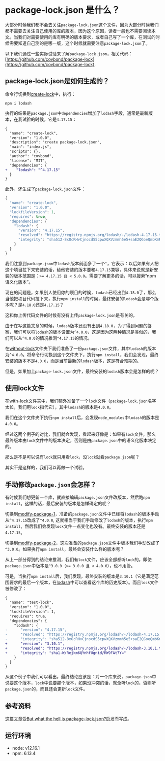 # package-lock.json 是什么？

大部分时候我们都不会去关注`package-lock.json`这个文件，因为大部分时候我们都不需要去关注自己使用的库的版本，因为这个原因，读者一般也不需要阅读本文。当我们对需要使用的库有明确的版本要求，或者自己写了一个库，在测试的时候需要知道自己测的是哪一版，这个时候就需要注意`package-lock.json`了。

以下我们通过一些实际试验来了解`package-lock.json`，相关代码：[https://github.com/covbond/package-lock](https://github.com/covbond/package-lock).

## package-lock.json是如何生成的？

命令行切换到[create-lock](https://github.com/covbond/package-lock/tree/master/create-lock)中，执行：

```shell
npm i lodash
```

执行的结果是`package.json`中`dependencies`增加了`lodash`字段，通常是最新版本，在我试验的时候，它是`4.17.15`：

```diff
{
  "name": "create-lock",
  "version": "1.0.0",
  "description": "create package-lock.json",
  "main": "index.js",
  "scripts": {},
  "author": "covbond",
  "license": "MIT",
  "dependencies": {
+    "lodash": "^4.17.15"
  }
}
```

此外，还生成了`package-lock.json`文件：

```javascript
{
  "name": "create-lock",
  "version": "1.0.0",
  "lockfileVersion": 1,
  "requires": true,
  "dependencies": {
    "lodash": {
      "version": "4.17.15",
      "resolved": "https://registry.npmjs.org/lodash/-/lodash-4.17.15.tgz",
      "integrity": "sha512-8xOcRHvCjnocdS5cpwXQXVzmmh5e5+saE2QGoeQmbKmRS6J3VQppPOIt0MnmE+4xlZoumy0GPG0D0MVIQbNA1A=="
    }
  }
}
```

我们注意到`package.json`中`lodash`版本前面多了一个`^`，它表示：以后如果有人把这个项目拉下来安装的话，给他安装的版本要和`4.17.15`兼容，具体来说就是新安装的版本范围是：`>= 4.17.15 且 < 5.0.0`。需要了解更多的话，可以搜索“npm 语义化版本”。

现在的问题是，如果别人使用你的项目的时候，`lodash`已经出到`4.18.0`了，那么当他把项目代码拉下来，执行`npm install`的时候，最终安装的`lodash`会是哪个版本呢？是`4.18.0`还是`4.17.15`？

这和你上传代码文件的时候有没有上传`package-lock.json`是有关的。

由于在写这篇文章的时候，`lodash`版本还没有出到`4.18.0`，为了得到问题的答案，我们可以将`lodash`的版本设置为`^4.0.0`，这是因为这两种情况是类似的，我们可以从`^4.0.0`的情况推测`^4.17.15`的情况。

在[without-lock](https://github.com/covbond/package-lock/tree/master/without-lock)文件夹下我们准备了一份`package.json`文件，其中`lodash`的版本为`^4.0.0`。将命令行切换到这个文件夹下，执行`npm install`，我们会发现，最终安装的版本不是`4.0.0`，而是当前最新的`lodash`版本，这是符合预期的。

但是，如果加上`package-lock.json`文件，最终安装的`lodash`版本会是怎样的呢？

## 使用lock文件

在[with-lock](https://github.com/covbond/package-lock/tree/master/with-lock)文件夹中，我们额外准备了一个`lock`文件（`package-lock.json`名字太长，我们用`lock`指代它），其中`lodash`的版本是`4.0.0`。

我们在这个文件夹下执行`npm install`后，会发现`node_modules`中`lodash`的版本是`4.0.0`。

经过这两个例子的对比，我们就会发现，看起来好像是：如果有`lock`文件，那么最终版本由`lock`文件中的版本决定，否则是由`package.json`中的语义化版本决定的。

那么是不是可以说有`lock`就只用看`lock`，没`lock`就看`package.json`呢？

其实不是这样的，我们可以再做一个试验。

## 手动修改`package.json`会怎样？

有时候我们想更新一个库，就直接编辑`package.json`文件改版本，然后跑`npm install`。这样的话，最后安装的版本是怎样确定的呢？

切换到[modify-package-1](https://github.com/covbond/package-lock/tree/master/modify-package-1)，准备的`package.json`文件中已经将`lodash`的版本手动从`^4.17.15`改成了`^4.0.0`, 这就相当于我们手动修改了`lodash`的版本，执行`npm install`，然后我们会发现`lock`文件一点变化也没有。最终安装的版本还是`4.17.15`。

切换到[modify-package-2](https://github.com/covbond/package-lock/tree/master/modify-package-2)，这次准备的`package.json`文件中版本我们手动改成了`^3.0.0`。如果执行`npm install`，最终会安装什么样的版本呢？

从上一部分得到的结论来推测，我们有`lock`文件，应该全部都听`lock`的，即使`package.json`中版本是`^3.0.0`（`>= 3.0.0 且 < 4.0.0`），也不用管。

可是，当执行`npm install`后，我们发现，最终安装的版本是`3.10.1`（它是满足范围要求的最后一个版本，在[lodash](https://www.npmjs.com/package/lodash)中可以查看这个库的历史版本）。而且`lock`文件被修改了：

```diff
{
  "name": "test-lock",
  "version": "1.0.0",
  "lockfileVersion": 1,
  "requires": true,
  "dependencies": {
    "lodash": {
-      "version": "4.17.15",
-      "resolved": "https://registry.npmjs.org/lodash/-/lodash-4.17.15.tgz",
-      "integrity": "sha512-8xOcRHvCjnocdS5cpwXQXVzmmh5e5+saE2QGoeQmbKmRS6J3VQppPOIt0MnmE+4xlZoumy0GPG0D0MVIQbNA1A=="
+      "version": "3.10.1",
+      "resolved": "https://registry.npmjs.org/lodash/-/lodash-3.10.1.tgz",
+      "integrity": "sha1-W/Rejkm6QYnhfUgnid/RW9FAt7Y="
    }
  }
}
```

从这个例子中我们可以看出，最终结论应该是：对一个库来说，`package.json`中说要这个版本，`lock`中说要那个版本，如果没冲突的话，就全听`lock`的，否则听`package.json`的，而且还会更新`lock`文件。

## 参考资料

这篇文章受[But what the hell is package-lock.json?](https://dev.to/saurabhdaware/but-what-the-hell-is-package-lock-json-b04)启发而写成。

## 运行环境

* node: v12.16.1
* npm: 6.13.4